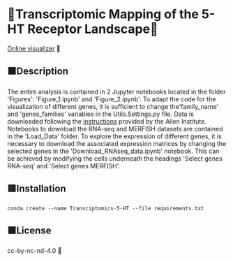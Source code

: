 # 🧬Transcriptomic Mapping of the 5-HT Receptor Landscape🧬

[Online visualizer](https://huggingface.co/spaces/RDeF654875678597657/5-HT-Transcriptomics) 🧠

## ⬛️Description

The entire analysis is contained in 2 Jupyter notebooks located in the folder 'Figures': 'Figure_1.ipynb' and 'Figure_2.ipynb'. To adapt the code for the visualization of different genes, it is sufficient to change the'family_name' and 'genes_families' variables in the Utils.Settings.py file. Data is downloaded following the [instructions](https://alleninstitute.github.io/abc_atlas_access/intro.html) provided by the Allen Institute. Notebooks to download the RNA-seq and MERFISH datasets are contained in the 'Load_Data' folder. To explore the expression of different genes, it is necessary to download the associated expression matrices by changing the selected genes in the 'Download_RNAseq_data.ipynb' notebook. This can be achieved by modifying the cells underneath the headings 'Select genes RNA-seq' and 'Select genes MERFISH'.

## 🟥Installation
```
conda create --name Transciptomics-5-HT --file requirements.txt
```

## 🟩License

cc-by-nc-nd-4.0 🪪
